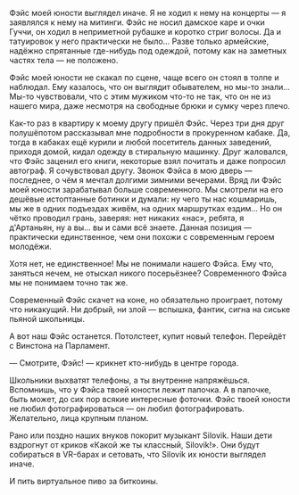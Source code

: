 Фэйс моей юности выглядел иначе. Я не ходил к нему на концерты — я заявлялся к нему на митинги. Фэйс не носил дамское каре и очки Гуччи, он ходил в неприметной рубашке и коротко стриг волосы. Да и татуировок у него практически не было… Разве только армейские, надёжно спрятанные где-нибудь под одеждой, потому как на заметных частях тела — не положено.

Фэйс моей юности не скакал по сцене, чаще всего он стоял в толпе и наблюдал. Ему казалось, что он выглядит обывателем, но мы-то знали… Мы-то чувствовали, что с этим мужиком что-то не так, что он не из нашего мира, даже несмотря на свободные брюки и сумку через плечо.

Как-то раз в квартиру к моему другу пришёл Фэйс. Через три дня друг полушёпотом рассказывал мне подробности в прокуренном кабаке. Да, тогда в кабаках ещё курили и любой посетитель данных заведений, приходя домой, кидал одежду в стиральную машинку. Друг жаловался, что Фэйс заценил его книги, некоторые взял почитать и даже попросил автограф. Я сочувствовал другу. Звонок Фэйса в мою дверь — последнее, о чём я мечтал долгими зимними вечерами.
Вряд ли Фэйс моей юности зарабатывал больше современного. Мы смотрели на его дешёвые истоптанные ботинки и думали: ну чего ты нас кошмаришь, мы же в одних подъездах живём, на одних маршрутках ездим… Но он чётко проводил грань, заверяя: нет никаких «нас», ребята, я д'Артаньян, ну а вы… вы и сами всё знаете. Данная позиция — практически единственное, чем они похожи с современным героем молодёжи.

Хотя нет, не единственное! Мы не понимали нашего Фэйса. Ему что, заняться нечем, не отыскал никого посерьёзнее? Современного Фэйса мы не понимаем точно так же.

Современный Фэйс скачет на коне, но обязательно проиграет, потому что никакущий. Ни добрый, ни злой — вспышка, фантик, сигна на сиське пьяной школьницы.

А вот наш Фэйс останется. Потолстеет, купит новый телефон. Перейдёт с Винстона на Парламент.

— Смотрите, Фэйс! — крикнет кто-нибудь в центре города.

Школьники выхватят телефоны, а ты внутренне напряжёшься. Вспомнишь, что у Фэйса твоей юности лежит папочка. А в папочке, быть может, до сих пор всякие интересные фоточки. Фэйс твоей юности не любил фотографироваться — он любил фотографировать. Желательно, лица крупным планом.

Рано или поздно наших внуков покорит музыкант Silovik. Наши дети вздрогнут от криков «Какой же ты классный, Silovik!». Они будут собираться в VR-барах и сетовать, что Silovik их юности выглядел иначе.

И пить виртуальное пиво за биткоины.
